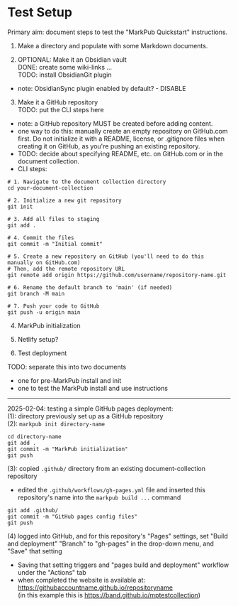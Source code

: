 # Test Setup

Primary aim: document steps to test the "MarkPub Quickstart"
instructions.  


1. Make a directory and populate with some Markdown documents.


2. OPTIONAL: Make it an Obsidian vault  
DONE: create some wiki-links ...  
TODO: install ObsidianGit plugin  
 - note: ObsidianSync plugin enabled by default?  - DISABLE

3. Make it a GitHub repository  
TODO: put the CLI steps here  
 - note: a GitHub repository MUST be created before adding content.
 - one way to do this: manually create an empty repository on GitHub.com first. Do not initialize it with a README, license, or .gitignore files when creating it on GitHub, as you're pushing an existing repository.  
 - TODO: decide about specifying README, etc. on GitHub.com or in the document collection.
 - CLI steps:  
 ```shell
 # 1. Navigate to the document collection directory
cd your-document-collection

# 2. Initialize a new git repository
git init

# 3. Add all files to staging
git add .

# 4. Commit the files
git commit -m "Initial commit"

# 5. Create a new repository on GitHub (you'll need to do this manually on GitHub.com)
# Then, add the remote repository URL
git remote add origin https://github.com/username/repository-name.git

# 6. Rename the default branch to 'main' (if needed)
git branch -M main

# 7. Push your code to GitHub
git push -u origin main
```

4. MarkPub initialization  

5. Netlify setup?  

6. Test deployment  

TODO: separate this into two documents  
- one for pre-MarkPub install and init  
- one to test the MarkPub install and use instructions  

-----
2025-02-04: testing a simple GitHub pages deployment:  
 (1): directory previously set up as a GitHub repository  
 (2): `markpub init directory-name`  
```shell
cd directory-name
git add .
git commit -m "MarkPub initialization"
git push
```  
 (3): copied `.github/` directory from an existing document-collection
 repository  
   - edited the `.github/workflows/gh-pages.yml` file and inserted
     this repository's name into the `markpub build ...` command  
```shell
git add .github/
git commit -m "GitHub pages config files"
git push
```  
 (4) logged into GitHub, and for this repository's "Pages" settings,
 set "Build and deployment" "Branch" to "gh-pages" in the drop-down
 menu, and "Save" that setting  
  - Saving that setting triggers and "pages build and deployment"
    workflow under the "Actions" tab  
  - when completed the website is available at:  
  <https://githubaccountname.github.io/repositoryname>  
  (in this example this is https://band.github.io/mptestcollection)  


